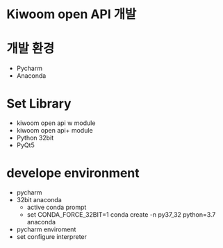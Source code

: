 # Kiwoom open API 개발 

# 개발 환경
  - Pycharm
  - Anaconda 
  
# Set Library
  - kiwoom open api w module
  - kiwoom open api+  module 
  - Python 32bit
  - PyQt5
 
 
# develope environment
 - pycharm
 - 32bit anaconda
   - active conda prompt 
   - set CONDA_FORCE_32BIT=1  conda create -n py37_32 python=3.7 anaconda
 - pycharm enviroment
 - set configure interpreter
